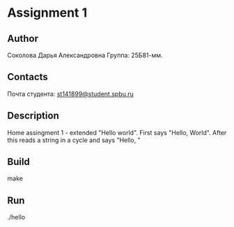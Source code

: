 # Assignment 1
## Author
Соколова Дарья Александровна Группа: 25Б81-мм.
## Contacts
Почта студента: st141899@student.spbu.ru
## Description
Home assingment 1 - extended "Hello world". First says "Hello, World". After this reads a string in a cycle and says "Hello, <string>"
## Build
make
## Run
./hello
